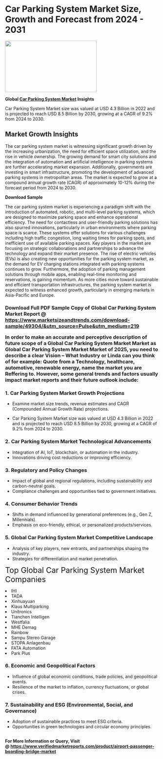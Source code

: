 <H1>Car Parking System Market Size, Growth and Forecast from 2024 - 2031</H1><img class="aligncenter size-medium wp-image-584254" src="https://thirdeyenews.in/wp-content/uploads/2024/09/Global-Market-Research-300x168.jpeg" alt="" width="300" height="168" /><p><strong>Global&nbsp;<a href="https://www.marketsizeandtrends.com/download-sample/49304/&amp;utm_source=Pulse&amp;utm_medium=219">Car Parking System Market</a> Insights</strong></p><p>Car Parking System Market size was valued at USD 4.3 Billion in 2022 and is projected to reach USD 8.5 Billion by 2030, growing at a CAGR of 9.2% from 2024 to 2030.</p><p><h2>Market Growth Insights</h2> <p>The car parking system market is witnessing significant growth driven by the increasing urbanization, the need for efficient space utilization, and the rise in vehicle ownership. The growing demand for smart city solutions and the integration of automation and artificial intelligence in parking systems are further accelerating market expansion. Additionally, governments are investing in smart infrastructure, promoting the development of advanced parking systems in metropolitan areas. The market is expected to grow at a compound annual growth rate (CAGR) of approximately 10-12% during the forecast period from 2024 to 2030.</p> <p><strong>Download Sample</strong></p> <p>The car parking system market is experiencing a paradigm shift with the introduction of automated, robotic, and multi-level parking systems, which are designed to maximize parking space and enhance operational efficiency. The need for contactless and user-friendly parking solutions has also spurred innovations, particularly in urban environments where parking space is scarce. These systems offer solutions for various challenges including high traffic congestion, long waiting times for parking spots, and inefficient use of available parking spaces. Key players in the market are focusing on strategic collaborations and partnerships to advance the technology and expand their market presence. The rise of electric vehicles (EVs) is also creating new opportunities for the parking system market, as the demand for EV charging stations integrated with parking systems continues to grow. Furthermore, the adoption of parking management solutions through mobile apps, enabling real-time monitoring and reservations, is gaining momentum. As more cities move toward sustainable and efficient transportation infrastructures, the parking system market is expected to witness enhanced growth, particularly in emerging markets in Asia-Pacific and Europe. <h3></p><p><span class=""><strong>Download Full PDF Sample Copy of Global Car Parking System Market Report</strong> @ <a href="https://www.marketsizeandtrends.com/download-sample/49304/&amp;utm_source=Pulse&amp;utm_medium=219" target="_blank">https://www.marketsizeandtrends.com/download-sample/49304/&amp;utm_source=Pulse&amp;utm_medium=219</a></span></p><p>In order to make an accurate and perceptive description of future scope of a Global&nbsp;Car Parking System Market Market as Global&nbsp;Car Parking System Market Market of 2025, you need to describe a clear Vision &ndash; What Industry or Linda can you think of for example: Quote from a Technology, healthcare, automotive, renewable energy, name the market you are Reffering to. However, some general trends and factors usually impact market reports and their future outlook include:</p><h3>1.&nbsp;<strong>Car Parking System Market Growth Projections</strong></h3><ul><li>Examine market size trends, revenue estimates and CAGR (Compounded Annual Growth Rate) projections.</li><li><p>Car Parking System Market size was valued at USD 4.3 Billion in 2022 and is projected to reach USD 8.5 Billion by 2030, growing at a CAGR of 9.2% from 2024 to 2030.</p></li></ul><h3>2.&nbsp;<strong>Car Parking System Market Technological Advancements</strong></h3><ul><li>Integration of AI, IoT, blockchain, or automation in the industry.</li><li>Innovations driving cost reductions or improving efficiency.</li></ul><h3>3.&nbsp;<strong>Regulatory and Policy Changes</strong></h3><ul><li>Impact of global and regional regulations, including sustainability and carbon-neutral goals.</li><li>Compliance challenges and opportunities tied to government initiatives.</li></ul><h3>4.&nbsp;<strong>Consumer Behavior Trends</strong></h3><ul><li>Shifts in demand influenced by generational preferences (e.g., Gen Z, Millennials).</li><li>Emphasis on eco-friendly, ethical, or personalized products/services.</li></ul><h3>5.&nbsp;<strong>Global Car Parking System Market Competitive Landscape</strong></h3><ul><li>Analysis of key players, new entrants, and partnerships shaping the industry.</li><li>Strategies for differentiation and market penetration.</li></ul><p data-pm-slice="1 1 []"><span style="color: inherit; font-family: inherit; font-size: 25px;">Top Global Car Parking System Market Companies</span></p><div class="" data-test-id=""><p><li>IHI</li><li> TADA</li><li> Xinhuayuan</li><li> Klaus Multiparking</li><li> Unitronics</li><li> Tianchen Intelligen</li><li> Westfalia</li><li> MHE Demag</li><li> Rainbow</li><li> Sampu Stereo Garage</li><li> STOPA Anlagenbau</li><li> FATA Automation</li><li> Park Plus</li></p></div><h3>6.&nbsp;<strong>Economic and Geopolitical Factors</strong></h3><ul><li>Influence of global economic conditions, trade policies, and geopolitical events.</li><li>Resilience of the market to inflation, currency fluctuations, or global crises.</li></ul><h3>7.&nbsp;<strong>Sustainability and ESG (Environmental, Social, and Governance)</strong></h3><ul><li>Adoption of sustainable practices to meet ESG criteria.</li><li>Opportunities in green technologies and circular economy principles.</li></ul><h2><strong style="font-size: 14px;">For More Information or Query, Visit @&nbsp;</strong><a style="background-color: #ffffff; font-size: 14px;" href="https://www.marketsizeandtrends.com/report/car-parking-system-market/" target="_blank">https://www.verifiedmarketreports.com/product/airport-passenger-boarding-bridge-market</a></h2>
